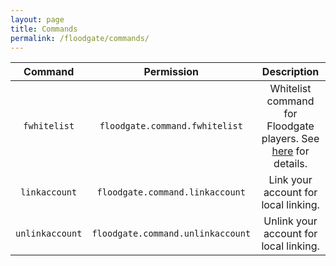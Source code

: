 ```yaml
---
layout: page
title: Commands
permalink: /floodgate/commands/
---
```


| Command | Permission | Description |
|:---:|:---:|:---:|
| `fwhitelist` | `floodgate.command.fwhitelist` | Whitelist command for Floodgate players. See [here](/floodgate/features/#whitelist-command) for details. |
| `linkaccount` | `floodgate.command.linkaccount` | Link your account for local linking. |
| `unlinkaccount` | `floodgate.command.unlinkaccount` | Unlink your account for local linking. |
